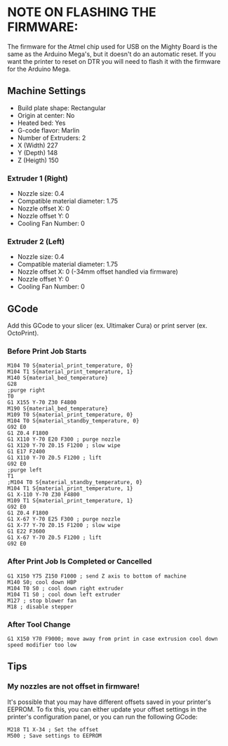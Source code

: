 # NOTE ON FLASHING THE FIRMWARE:

The firmware for the Atmel chip used for USB on the Mighty Board is the same as the Arduino Mega's, but it doesn't do an automatic reset. If you want the printer to reset on DTR you will need to flash it with the firmware for the Arduino Mega.

## Machine Settings

- Build plate shape: Rectangular
- Origin at center: No
- Heated bed: Yes
- G-code flavor: Marlin
- Number of Extruders: 2
- X (Width) 227
- Y (Depth) 148
- Z (Heigth) 150

### Extruder 1 (Right)

- Nozzle size: 0.4
- Compatible material diameter: 1.75
- Nozzle offset X: 0
- Nozzle offset Y: 0
- Cooling Fan Number: 0

### Extruder 2 (Left)
- Nozzle size: 0.4
- Compatible material diameter: 1.75
- Nozzle offset X: 0 (-34mm offset handled via firmware)
- Nozzle offset Y: 0
- Cooling Fan Number: 0

## GCode

Add this GCode to your slicer (ex. Ultimaker Cura) or print server (ex. OctoPrint).

### Before Print Job Starts

```gcode
M104 T0 S{material_print_temperature, 0}
M104 T1 S{material_print_temperature, 1}
M140 S{material_bed_temperature}
G28
;purge right
T0
G1 X155 Y-70 Z30 F4800
M190 S{material_bed_temperature}
M109 T0 S{material_print_temperature, 0}
M104 T0 S{material_standby_temperature, 0}
G92 E0
G1 Z0.4 F1800
G1 X110 Y-70 E20 F300 ; purge nozzle
G1 X120 Y-70 Z0.15 F1200 ; slow wipe
G1 E17 F2400
G1 X110 Y-70 Z0.5 F1200 ; lift
G92 E0
;purge left
T1
;M104 T0 S{material_standby_temperature, 0}
M104 T1 S{material_print_temperature, 1}
G1 X-110 Y-70 Z30 F4800
M109 T1 S{material_print_temperature, 1}
G92 E0
G1 Z0.4 F1800
G1 X-67 Y-70 E25 F300 ; purge nozzle
G1 X-77 Y-70 Z0.15 F1200 ; slow wipe
G1 E22 F3600
G1 X-67 Y-70 Z0.5 F1200 ; lift
G92 E0
```

### After Print Job Is Completed or Cancelled

```gcode
G1 X150 Y75 Z150 F1000 ; send Z axis to bottom of machine
M140 S0; cool down HBP
M104 T0 S0 ; cool down right extruder
M104 T1 S0 ; cool down left extruder
M127 ; stop blower fan
M18 ; disable stepper
```

### After Tool Change

```gcode
G1 X150 Y70 F9000; move away from print in case extrusion cool down speed modifier too low
```

## Tips

### My nozzles are not offset in firmware!

It's possible that you may have different offsets saved in your printer's EEPROM.  To fix this, you can either update your offset settings in the printer's configuration panel, or you can run the following GCode:

```gcode
M218 T1 X-34 ; Set the offset
M500 ; Save settings to EEPROM
```